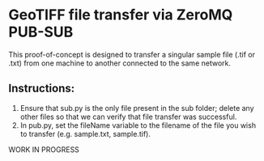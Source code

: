 # GeoTIFF file transfer via ZeroMQ PUB-SUB

This proof-of-concept is designed to transfer a singular sample file (.tif or .txt) from one machine to another connected to the same network.

## Instructions:

1. Ensure that sub.py is the only file present in the sub folder; delete any other files so that we can verify that file transfer was successful.
2. In pub.py, set the fileName variable to the filename of the file you wish to transfer (e.g. sample.txt, sample.tif).

WORK IN PROGRESS
